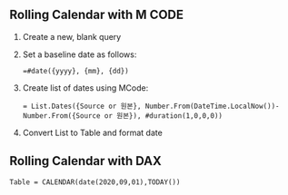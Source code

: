## Rolling Calendar with M CODE

1. Create a new, blank query

2. Set a baseline date as follows:

   ```mcode
   =#date({yyyy}, {mm}, {dd})
   ```

3. Create list of dates using MCode:

   ```Mcode
   = List.Dates({Source or 원본}, Number.From(DateTime.LocalNow())- Number.From({Source or 원본}), #duration(1,0,0,0))
   ```

4. Convert List to Table and format date

## Rolling Calendar with DAX

```dax
Table = CALENDAR(date(2020,09,01),TODAY())
```





